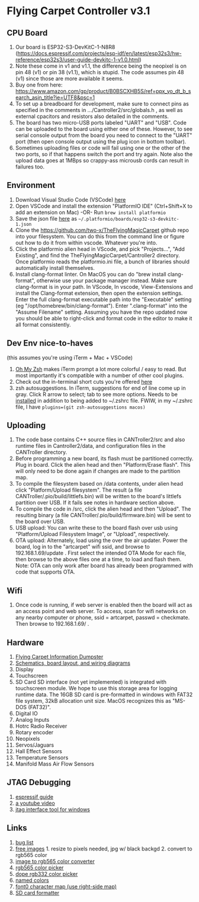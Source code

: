 # Flying Carpet Controller v3.1

## CPU Board

1. Our board is ESP32-S3-DevKitC-1-N8R8 (<https://docs.espressif.com/projects/esp-idf/en/latest/esp32s3/hw-reference/esp32s3/user-guide-devkitc-1-v1.0.html>)
1. Note these come in v1 and v1.1, the difference being the neopixel is on pin 48 (v1) or pin 38 (v1.1), which is stupid. The code assumes pin 48 (v1) since those are more available it seems.
1. Buy one from here: <https://www.amazon.com/gp/product/B0BSCXHB5S/ref=ppx_yo_dt_b_search_asin_title?ie=UTF8&psc=1>
1. To set up a breadboard for development, make sure to connect pins as specified in the comments in .../Cantroller2/src/globals.h , as well as external cpacitors and resistors also detailed in the comments.
1. The board has two micro-USB ports labeled "UART" and "USB". Code can be uploaded to the board using either one of these. However, to see serial console output from the board you need to connect to the "UART" port (then open console output using the plug icon in bottom toolbar).
1. Sometimes uploading files or code will fail using one or the other of the two ports, so if that happens switch the port and try again.  Note also the upload data goes at 1MBps so crappy-ass microusb cords can result in failures too.

## Environment

1. Download Visual Studio Code (VSCode) [here](<https://code.visualstudio.com/>)
1. Open VSCode and install the extension "PlatformIO IDE" (Ctrl+Shift+X to add an extension on Mac) -OR- Run `brew install platformio`
1. Save the json file [here](<https://github.com/platformio/platform-espressif32/blob/master/boards/esp32-s3-devkitc-1.json>) as `~/.platformio/boards/esp32-s3-devkitc-1.json`
1. Clone the <https://github.com/two-x/TheFlyingMagicCarpet> github repo into your filesystem. You can do this from the command line or figure out how to do it from within vscode. Whatever you're into.
1. Click the platformio alien head in VScode, and pick "Projects...", "Add Existing", and find the TheFlyingMagicCarpet/Cantroller2 directory. Once platformio reads the platformio.ini file, a bunch of libraries should automatically install themselves.
1. Install clang-format linter. On MacOS you can do "brew install clang-format", otherwise use your package manager instead. Make sure clang-format is in your path. In VScode, In vscode, View-Extensions and install the Clang-format extension, then open the extension settings. Enter the full clang-format executable path into the "Executable" setting (eg "/opt/homebrew/bin/clang-format"). Enter ".clang-format" into the "Assume Filename" setting. Assuming you have the repo updated now you should be able to right-click and format code in the editor to make it all format consistently.

## Dev Env nice-to-haves

(this assumes you're using iTerm + Mac + VSCode)

1. [Oh My Zsh](<https://ohmyz.sh/#install>) makes iTerm prompt a lot more colorful / easy to read.  But most importantly it's compatible with a number of other cool plugins.
1. Check out the in-terminal short cuts you're offered [here](<https://github.com/ohmyzsh/ohmyzsh/tree/master/plugins/macos#commands>)
1. zsh autosuggestions.  In iTerm, suggestions for end of line come up in gray.  Click R arrow to select; tab to see more options.  Needs to be [installed](<https://github.com/zsh-users/zsh-autosuggestions>) in addition to being added to ~/.zshrc file. FWIW, in my ~/.zshrc file, I have `plugins=(git zsh-autosuggestions macos)`

## Uploading

1. The code base contains C++ source files in CANTroller2/src and also runtime files in Cantroller2/data, and configuration files in the CANTroller directory.
1. Before programming a new board, its flash must be partitioned correctly. Plug in board. Click the alien head and then "Platform/Erase flash". This will only need to be done again if changes are made to the partition map.
1. To compile the filesystem based on /data contents, under alien head click "Platform/Upload filesystem". The result (a file CANTroller/.pio/build/littlefs.bin) will be written to the board's littlefs partition over USB. If it fails see notes in hardware section above.
1. To compile the code in /src, click the alien head and then "Upload". The resulting binary (a file CANTroller/.pio/build/firmware.bin) will be sent to the board over USB.
1. USB upload: You can write these to the board flash over usb using "Platform/Upload Filesystem Image", or "Upload", respectively.
1. OTA upload: Alternately, load using the over the air updater. Power the board, log in to the "artcarpet" wifi ssid, and browse to 192.168.1.69/update . First select the intended OTA Mode for each file, then browse to the above files one at a time, to load and flash them.  Note: OTA can only work after board has already been programmed with code that supports OTA.

## Wifi

1. Once code is running, if web server is enabled then the board will act as an access point and web server. To access, scan for wifi networks on any nearby computer or phone, ssid = artcarpet, passwd = checkmate. Then browse to 192.168.1.69/ .

## Hardware

1. [Flying Carpet Information Dumpster](<https://docs.google.com/document/d/1VsAMAy2v4jEO3QGt3vowFyfUuK1FoZYbwQ3TZ1XJbTA/edit#heading=h.uaks6l1vfqun>)
1. [Schematics, board layout, and wiring diagrams](<https://drive.google.com/drive/u/0/folders/1AAUnWQhdA940hJz0VnBCmHV5c0VyWric>)
1. Display
1. Touchscreen
1. SD Card
SD interface (not yet implemented) is integrated with touchscreen module. We hope to use this storage area for logging runtime data.  The 16GB SD card is pre-formatted in windows with FAT32 file system, 32kB allocation unit size. MacOS recognizes this as "MS-DOS (FAT32)".
1. Digital IO
1. Analog Inputs
1. Hotrc Radio Receiver
1. Rotary encoder
1. Neopixels
1. Servos/Jaguars
1. Hall Effect Sensors
1. Temperature Sensors
1. Manifold Mass Air Flow Sensors

## JTAG Debugging

1. [espressif guide](<https://docs.espressif.com/projects/esp-idf/en/stable/esp32s3/api-guides/jtag-debugging/index.html#>)
1. [a youtube video](<https://www.youtube.com/watch?v=HGB9PI3IDL0&t=316s&ab_channel=Tech-Relief>)
1. [jtag interface tool for windows](<https://zadig.akeo.ie/>)

## Links

1. [bug list](<https://docs.google.com/spreadsheets/d/1_FchfMjr4O9Q0fOcC0f2aJvmvfMjqayLLSsnorOU5c0/edit?gid=0#gid=0>)
1. [free images](<http://iconarchive.com/>) 1. resize to pixels needed, jpg w/ black backgd  2. convert to rgb565 color
1. [image to rgb565 color converter](<https://www.youtube.com/redirect?event=video_description&redir_token=QUFFLUhqbkYtMGJvMS1VVWV0ZUpIb1Y4U2U2QzRLM3BKZ3xBQ3Jtc0tudG5MS1hVdmlLajdrNHFMWWtWUkFGTFNadUhaWkVob2ExNV8ya29kLXFmcDh1SEVINDFEeWtSX3A0SW40UlNTcy1CYVlSTTV5cXJKM25VcGxoWjdxSk9kZVFadURVWHhJcU9hMVRUWENyVGVjRkw4aw&q=http%3A%2F%2Fwww.rinkydinkelectronics.com%2Ft_imageconverter565.php&v=U4jOFLFNZBI>)
1. [rgb565 color picker](<http://www.barth-dev.de/online/rgb565>)
1. [dope rgb332 color picker](<https://roger-random.github.io/RGB332_color_wheel_three.js>)
1. [named colors](<https://wiki.tcl-lang.org/page/Colors+with+Names>)
1. [font0 character map (use right-side map)](<https://learn.adafruit.com/assets/103682>)
1. [SD card formatter](<https://www.sdcard.org/downloads/formatter/>)
